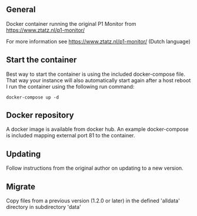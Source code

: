## General
Docker container running the original P1 Monitor from https://www.ztatz.nl/p1-monitor/

For more information see https://www.ztatz.nl/p1-monitor/ (Dutch language)

## Start the container
Best way to start the container is using the included docker-compose file. That way your instance will also automatically start again after a host reboot
I run the container using the following run command:

    docker-compose up -d

## Docker repository
A docker image is available from docker hub. An example docker-compose is included mapping external port 81 to the container.

## Updating
Follow instructions from the original author on updating to a new version.

## Migrate
Copy files from a previous version (1.2.0 or later) in the defined 'alldata' directory in subdirectory 'data'
